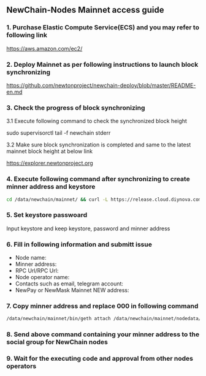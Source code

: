 ## NewChain-Nodes Mainnet access guide

### 1. Purchase Elastic Compute Service(ECS) and you may refer to following link

https://aws.amazon.com/ec2/

### 2. Deploy Mainnet as per following instructions to launch block synchronizing

https://github.com/newtonproject/newchain-deploy/blob/master/README-en.md

### 3. Check the progress of block synchronizing

3.1 Execute following command to check the synchronized block height

sudo supervisorctl tail -f newchain stderr

3.2 Make sure block synchronization is completed and same to the latest mainnet block height at below link

https://explorer.newtonproject.org

### 4. Execute following command after synchronizing to create minner address and keystore

```bash
cd /data/newchain/mainnet/ && curl -L https://release.cloud.diynova.com/newton/newchain-deploy/mainnet/newchain-mine.sh -o newchain-mine.sh && chmod +x newchain-mine.sh && ./newchain-mine.sh
```

### 5. Set keystore passwoard

Input keystore and keep keystore, password and minner address

### 6. Fill in following information and submitt issue

* Node name:
* Minner address:
* RPC Url/RPC Url:
* Node operator name:
* Contacts such as email, telegram account:
* NewPay or NewMask Mainnet NEW address:

### 7. Copy minner address and replace 000 in following command

```bash
/data/newchain/mainnet/bin/geth attach /data/newchain/mainnet/nodedata/geth.ipc --exec 'clique.propose("000", true)'
```

### 8. Send above command containing your minner address to the social group for NewChain nodes

### 9. Wait for the executing code and approval from other nodes operators
